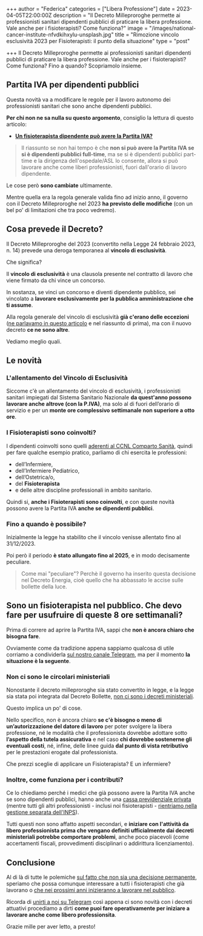 +++
author = "Federica"
categories = ["Libera Professione"]
date = 2023-04-05T22:00:00Z
description = "Il Decreto Milleproroghe permette ai professionisti sanitari dipendenti pubblici di praticare la libera professione. Vale anche per i fisioterapisti? Come funziona?"
image = "/images/national-cancer-institute-nfvdkihxylu-unsplash.jpg"
title = "Rimozione vincolo esclusività 2023 per Fisioterapisti: il punto della situazione"
type = "post"

+++
Il Decreto Milleproroghe permette ai professionisti sanitari dipendenti pubblici di praticare la libera professione. Vale anche per i fisioterapisti? Come funziona? Fino a quando? Scopriamolo insieme.

## Partita IVA per dipendenti pubblici

Questa novità va a modificare le regole per il lavoro autonomo dei professionisti sanitari che sono anche dipendenti pubblici.

**Per chi non ne sa nulla su questo argomento**, consiglio la lettura di questo articolo:

* [**Un fisioterapista dipendente può avere la Partita IVA?**](https://fisioterapisti.org/un-fisioterapista-dipendente-puo-avere-la-partita-iva/ "Un fisioterapista dipendente può avere la Partita IVA?")

> Il riassunto se non hai tempo è che **non si può avere la Partita IVA se si è dipendenti pubblici full-time**, ma se si è dipendenti pubblici part-time e la dirigenza dell'ospedale/ASL lo consente, allora si può lavorare anche come liberi professionisti, fuori dall'orario di lavoro dipendente.

Le cose però **sono cambiate** ultimamente.

Mentre quella era la regola generale valida fino ad inizio anno, il governo con il Decreto Milleproroghe nel 2023 **ha previsto delle modifiche** (con un bel po' di limitazioni che tra poco vedremo).

## Cosa prevede il Decreto?

Il Decreto Milleproroghe del 2023  (convertito nella Legge 24 febbraio 2023, n. 14) prevede una deroga temporanea al **vincolo di esclusività**.

Che significa?

Il **vincolo di esclusività** è una clausola presente nel contratto di lavoro che viene firmato da chi vince un concorso.

In sostanza, se vinci un concorso e diventi dipendente pubblico, sei vincolato a **lavorare esclusivamente** **per la pubblica amministrazione che ti assume**.

Alla regola generale del vincolo di esclusività **già c'erano delle eccezioni** ([ne parlavamo in questo articolo](https://fisioterapisti.org/un-fisioterapista-dipendente-puo-avere-la-partita-iva/ "Un fisioterapista dipendente può avere la Partita IVA?") e nel riassunto di prima), ma con il nuovo decreto **ce ne sono altre**.

Vediamo meglio quali.

## Le novità

### L'allentamento del Vincolo di Esclusività

Siccome c'è un allentamento del vincolo di esclusività, i professionisti sanitari impiegati dal Sistema Sanitario Nazionale **da quest'anno possono lavorare anche altrove (con la P.IVA)**, ma solo al di fuori dell’orario di servizio e per un **monte ore complessivo settimanale non superiore a otto ore**.

### I Fisioterapisti sono coinvolti?

I dipendenti coinvolti sono quelli [aderenti al CCNL Comparto Sanità](https://fisioterapisti.org/quanto-guadagna-un-fisioterapista-stipendio-fisioterapista-pubblico/ "Quanto guadagna un fisioterapista? | Stipendio fisioterapista pubblico"), quindi per fare qualche esempio pratico, parliamo di chi esercita le professioni:

* dell’Infermiere, 
* dell’Infermiere Pediatrico, 
* dell’Ostetrica/o, 
* del **Fisioterapista** 
* e delle altre discipline professionali in ambito sanitario.

Quindi si, **anche i Fisioterapisti sono coinvolti**, e con queste novità possono avere la Partita IVA **anche se dipendenti pubblici**.

### Fino a quando è possibile?

Inizialmente la legge ha stabilito che il vincolo venisse allentato fino al 31/12/2023.

Poi però il periodo **è stato allungato fino al 2025**, e in modo decisamente peculiare.

> Come mai "peculiare"? Perchè il governo ha inserito questa decisione nel Decreto Energia, cioè quello che ha abbassato le accise sulle bollette della luce.

## Sono un fisioterapista nel pubblico. Che devo fare per usufruire di queste 8 ore settimanali?

Prima di correre ad aprire la Partita IVA, sappi che **non è ancora chiaro che bisogna fare**.

Ovviamente come da tradizione appena sappiamo qualcosa di utile corriamo a condividerla [sul nostro canale Telegram](https://t.me/fisioterapisti_official "Fisioterapisti Official"), ma per il momento **la situazione è la seguente**.

### Non ci sono le circolari ministeriali

Nonostante il decreto milleproroghe sia stato convertito in legge, e la legge sia stata poi integrata dal Decreto Bollette, [non ci sono i decreti ministeriali](https://agenparl.eu/2023/03/17/sanita-nursing-up-de-palma-milleproroghe-e-sblocco-libera-professione-per-infermieri-e-altri-operatori-sanitari-del-ssn-mancano-ancora-i-decreti-di-attuazione-si-rischia-lennesima-legge-fe/ "Sanità, Nursing Up De Palma: «Milleproroghe e sblocco Libera Professione per infermieri e altri operatori sanitari del SSN: mancano ancora i Decreti di attuazione.").

Questo implica un po' di cose.

Nello specifico, non è ancora chiaro **se c'è bisogno o meno di un’autorizzazione del datore di lavoro** per poter svolgere la libera professione, né le modalità che il professionista dovrebbe adottare sotto **l’aspetto della tutela assicurativa** e nel caso **chi dovrebbe sostenerne gli eventuali costi**, né, infine, delle linee guida **dal punto di vista retributivo** per le prestazioni erogate dal professionista.

Che prezzi sceglie di applicare un Fisioterapista? E un infermiere?

### Inoltre, come funziona per i contributi?

Ce lo chiediamo perché i medici che già possono avere la Partita IVA anche se sono dipendenti pubblici, hanno anche una [cassa previdenziale privata](https://www.enpam.it/ "ENPAM") (mentre tutti gli altri professionisti - inclusi noi fisioterapisti - [rientriamo nella gestione separata dell'INPS](https://fisioterapisti.org/quante-tasse-paga-un-fisioterapista-in-regime-forfettario-nel-2023/ "Quante tasse paga un Fisioterapista in Regime Forfettario nel 2023?")).

Tutti questi non sono affatto aspetti secondari, e **iniziare con l'attività da libero professionista prima che vengano definiti ufficialmente dai decreti ministeriali potrebbe comportare problemi**, anche poco piacevoli (come accertamenti fiscali, provvedimenti disciplinari o addirittura licenziamento).

## Conclusione

Al di là di tutte le polemiche [sul fatto che non sia una decisione permanente](https://www.nurse24.it/infermiere/attualita-infermieri/abolizione-vincolo-esclusivita-dietrofront-del-governo-termine-2025.html "Abolizione vincolo esclusività, dietrofront del Governo"), speriamo che possa comunque interessare a tutti i fisioterapisti che già lavorano o [che nei prossimi anni inizieranno a lavorare nel pubblico](https://fisioterapisti.org/concorsi-pubblici-fisioterapista-saranno-piu-facili/ "Concorsi Pubblici Fisioterapista: saranno più facili? 3 Novità Interessantissime").

Ricorda di [unirti a noi su Telegram](https://t.me/fisioterapisti_official "Fisioterapisti Official") così appena ci sono novità con i decreti attuativi procediamo a dirti **come puoi fare operativamente per iniziare a lavorare anche come libero professionsita**.

Grazie mille per aver letto, a presto!